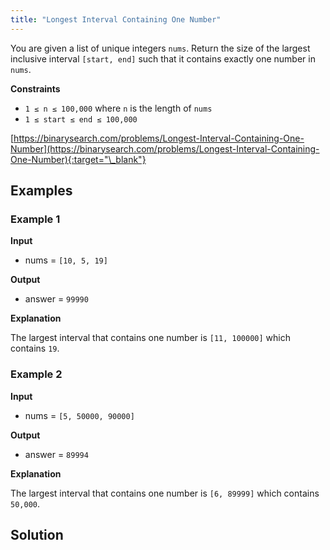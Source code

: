 ```yaml
---
title: "Longest Interval Containing One Number"
---
```


You are given a list of unique integers `nums`. Return the size of the largest inclusive interval `[start, end]` such that it contains exactly one number in `nums`.

**Constraints**

- `1 ≤ n ≤ 100,000` where `n` is the length of `nums`
- `1 ≤ start ≤ end ≤ 100,000`

[https://binarysearch.com/problems/Longest-Interval-Containing-One-Number](https://binarysearch.com/problems/Longest-Interval-Containing-One-Number){:target="\_blank"}

## Examples

### Example 1

**Input**

- nums = `[10, 5, 19]`

**Output**

- answer = `99990`

**Explanation**

The largest interval that contains one number is `[11, 100000]` which contains `19`.

### Example 2

**Input**

- nums = `[5, 50000, 90000]`

**Output**

- answer = `89994`

**Explanation**

The largest interval that contains one number is `[6, 89999]` which contains `50,000`.

## Solution

<script src="https://gist.github.com/yaeba/16da7be5123724fcf6eccc25581cef5a.js?file=Longest-Interval-Containing-One-Number.cpp"></script>
